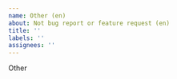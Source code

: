```yaml
---
name: Other (en)
about: Not bug report or feature request (en)
title: ''
labels: ''
assignees: ''
---
```


Other
